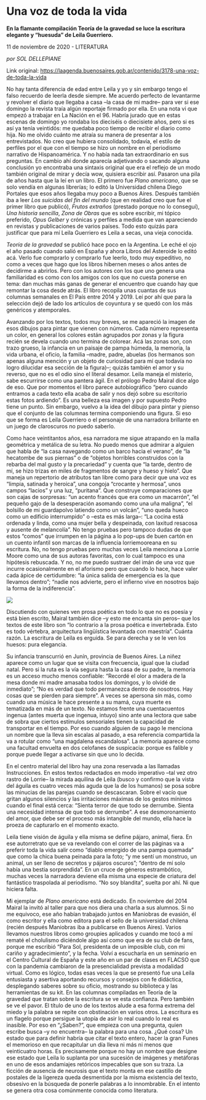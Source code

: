 # Una voz de toda la vida

**En la flamante compilación Teoría de la gravedad se luce la escritura elegante y “huesuda” de Leila Guerriero.**

11 de noviembre de 2020 - LITERATURA

_por SOL DELLEPIANE_

Link original: https://laagenda.buenosaires.gob.ar/contenido/3178-una-voz-de-toda-la-vida



No hay tanta diferencia de edad entre Leila y yo y sin embargo tengo el falso recuerdo de leerla desde siempre. Me acuerdo perfecto de levantarme y revolver el diario que llegaba a casa –la casa de mi madre– para ver si ese domingo la revista traía algún reportaje firmado por ella. En una nota vi que empezó a trabajar en La Nación en el 96. Habría jurado que en estas escenas de domingo yo rondaba los dieciséis o diecisiete años, pero si es así ya tenía veintidós: me quedaba poco tiempo de recibir el diario como hija. No me olvido cuánto me atraía su manera de presentar a los entrevistados. No creo que hubiera consolidado, todavía, el estilo de perfiles por el que con el tiempo se hizo un nombre en el periodismo narrativo de Hispanoamérica. Y no había nada tan extraordinario en sus preguntas. En cambio ahí donde aparecía adjetivando o sacando alguna conclusión yo encontraba una sintaxis original que era el reflejo de un modo también original de mirar y decía wow, quisiera escribir así. Pasaron una pila de años hasta que la leí en un libro. El primero fue *Plano americano*, que se solo vendía en algunas librerías; lo editó la Universidad chilena Diego Portales que esos años llegaba muy poco a Buenos Aires. Después también iba a leer *Los suicidas del fin del mundo* (que en realidad creo que fue el primer libro que publicó), *Frutos extraños* (prestado porque no lo conseguí), *Una historia sencilla*, *Zona de Obras* que es sobre escribir, mi tópico preferido, *Opus Gelber* y crónicas y perfiles a medida que van apareciendo en revistas y publicaciones de varios países. Todo esto quizás para justificar que para mí Leila Guerriero es Leila a secas, una vieja conocida.




*Teoría de la gravedad* se publicó hace poco en la Argentina. Le eché el ojo el año pasado cuando salió en España y ahora Libros del Asteroide lo editó acá. Verlo fue comprarlo y comprarlo fue leerlo, todo muy expeditivo, no como a veces que hago que los libros hibernen meses o años antes de decidirme a abrirlos. Pero con los autores con los que uno genera una familiaridad es como con los amigos con los que no cuesta ponerse en tema: dan muchas más ganas de generar el encuentro que cuando hay que remontar la cosa desde atrás. El libro recopila unas cuantas de sus columnas semanales en El País entre 2014 y 2019. Leí por ahí que para la selección dejó de lado los artículos de coyuntura y se quedó con los más genéricos y atemporales.




Avanzando por los textos, todos muy breves, se me apareció la imagen de esos dibujos para pintar que vienen con números. Cada número representa un color, en general los colores están agrupados por zonas y la figura recién se devela cuando uno termina de colorear. Acá las zonas son, con trazo grueso, la infancia en un paisaje de pampa húmeda, la memoria, la vida urbana, el oficio, la familia –madre, padre, abuelas (los hermanos son apenas alguna mención y un objeto de curiosidad para mí que todavía no logro dilucidar esa sección de la figura)–; quizás también el amor y su reverso, que no es el odio sino el literal desamor. Leila maneja el misterio, sabe escurrirse como una pantera ágil. En el prólogo Pedro Mairal dice algo de eso. Que por momentos el libro parece autobiográfico “pero cuando entramos a cada texto ella acaba de salir y nos dejó sobre su escritorio estas fotos ardiendo”. Es una belleza esa imagen y por supuesto Pedro tiene un punto. Sin embargo, vuelvo a la idea del dibujo para pintar y pienso que el conjunto de las columnas termina componiendo una figura. Si eso que se forma es Leila Guerriero o el personaje de una narradora brillante en un juego de claroscuros no puedo saberlo.




Como hace veintitantos años, esa narradora me sigue atrapando en la malla geométrica y metálica de su letra. No puedo menos que admirar a alguien que habla de “la casa navegando como un barco hacia el verano”, de “la hecatombe de sus piernas” o de “objetos horribles construidos con la rebarba del mal gusto y la precariedad” y cuenta que “la tarde, dentro de mí, se hizo trizas en miles de fragmentos de sangre y hueso y hielo”. Que maneja un repertorio de atributos tan libre como para decir que una voz es “limpia, satinada y heroica”, una congoja “crocante y hermosa”, unos campos “lacios” y una luz, “puritana”. Que construye comparaciones que son cajas de sorpresas: “un acento francés que era como un macarrón”, “el pequeño gajo de la desesperación asomando como una uña maligna”, “el bolsillo de mi guardapolvo latiendo como un volcán”, “uno queda hueco como un edificio interrumpido” o –esta es más larga–: “La cocina está ordenada y linda, como una mujer bella y despeinada, con laxitud resacosa y ausente de melancolía”. No tengo pruebas pero tampoco dudas de que estos “comos” que irrumpen en la página a lo pop-ups de buen cartón en un cuento infantil son marcas de la influencia lorriemooreana en su escritura. No, no tengo pruebas pero muchas veces Leila menciona a Lorrie Moore como una de sus autoras favoritas, con lo cual tampoco es una hipótesis rebuscada. Y no, no me puedo sustraer del imán de una voz que incurre ocasionalmente en el aforismo pero que cuando lo hace, hace valer cada ápice de certidumbre: “la única salida de emergencia es la que llevamos dentro”; “nadie nos advierte, pero el infierno vive en nosotros bajo la forma de la indiferencia”.




![](https://cdn.flowlikemusic.com/files/images/35000/28c7b501-7936-47f4-85be-8b15e6fde9bf.jpg)




Discutiendo con quienes ven prosa poética en todo lo que no es poesía y está bien escrito, Mairal también dice –y esto me encanta sin peros– que los textos de este libro son “lo contrario a la prosa poética e invertebrada. Esto es todo vértebra, arquitectura lingüística levantada con maestría”. Cuánta razón. La escritura de Leila es erguida. Se para derecha y se le ven los huesos: pura elegancia.




Su infancia transcurrió en Junín, provincia de Buenos Aires. La niñez aparece como un lugar que se visita con frecuencia, igual que la ciudad natal. Pero si la ruta es la vía segura hasta la casa de su padre, la memoria es un acceso mucho menos confiable: “Recordé el olor a madera de la mesa donde mi madre amasaba todos los domingos, y lo olvidé de inmediato”; “No es verdad que todo permanezca dentro de nosotros. Hay cosas que se pierden para siempre”. A veces se apersona sin más, como cuando una música le hace presente a su mamá, cuya muerte es tematizada en más de un texto. No estamos frente una cuentacuentos ingenua (antes muerta que ingenua, intuyo) sino ante una lectora que sabe de sobra que ciertos estímulos sensoriales tienen la capacidad de transportar en el tiempo. Por eso cuando alguien de su pago le menciona un nombre que la lleva sin escalas al pasado, a esa referencia compartida la va a rotular como “una magdalena escandalosa”. La memoria aparece como una facultad envuelta en dos celofanes de suspicacia: porque es falible y porque puede llegar a activarse sin que uno lo decida.




En el centro material del libro hay una zona reservada a las llamadas Instrucciones. En estos textos redactados en modo imperativo –tal vez otro rastro de Lorrie– la mirada aquilina de Leila (busco y confirmo que la vista del águila es cuatro veces más aguda que la de los humanos) se posa sobre las minucias de las parejas cuando se descascaran. Sobre el vacío que gritan algunos silencios y las irritaciones máximas de los gestos mínimos cuando el final está cerca: “Sienta terror de que todo se derrumbe. Sienta una necesidad intensa de que todo se derrumbe”. A ese desmoronamiento del amor, que debe ser el proceso más intangible del mundo, ella hace la proeza de capturarlo en el momento exacto.




Leila tiene visión de águila y ella misma se define pájaro, animal, fiera. En ese autorretrato que se va revelando con el correr de las páginas va a preferir toda la vida salir como “diablo emergido de una pampa quemada” que como la chica buena peinada para la foto; “y me sentí un monstruo, un animal, un ser lleno de secretos y pájaros oscuros”; “dentro de mí solo había una bestia sorprendida”. En un cruce de géneros estrambótico, muchas veces la narradora deviene ella misma una especie de criatura del fantástico traspolada al periodismo. “No soy blandita”, suelta por ahí. Ni que hiciera falta.




Mi ejemplar de *Plano americano* está dedicado. En noviembre del 2014 Mairal la invitó al taller para que nos diera una charla a sus alumnos. Si no me equivoco, ese año habían trabajado juntos en Maniobras de evasión, él como escritor y ella como editora para el sello de la universidad chilena (recién después Maniobras iba a publicarse en Buenos Aires). Varios llevamos nuestros libros como groupies aplicados y cuando me tocó a mí rematé el cholulismo diciéndole algo así como que era de su club de fans, porque me escribió “Para Sol, presidenta de un imposible club, con mi cariño y agradecimiento”, y la fecha. Volví a escucharla en un seminario en el Centro Cultural de España y este año en un par de clases en FLACSO que con la pandemia cambiaron de la presencialidad prevista a modalidad virtual. Como es lógico, todas esas veces la que se presentó fue una Leila entusiasta y asertiva aportando recursos y consejos con fe didáctica, desplegando saberes sobre su oficio, mostrando su biblioteca y las herramientas de su kit. En las columnas compiladas en Teoría de la gravedad que tratan sobre la escritura se ve esta confianza. Pero también se ve el pavor. El título de uno de los textos alude a esa forma extrema del miedo y la palabra se repite con obstinación en varios otros. La escritura es un flagelo porque persigue la utopía de asir lo real cuando lo real es inasible. Por eso en “¿Saben?”, que empieza con una pregunta, quien escribe busca –y no encuentra– la palabra para una cosa. ¿Qué cosa? Un estado que para definir habría que citar el texto entero, hacer la gran Funes el memorioso en que recapitular un día lleva ni más ni menos que veinticuatro horas. Es precisamente porque no hay un nombre que designe ese estado que Leila lo suplanta por una sucesión de imágenes y metáforas en uno de esos andamiajes retóricos impecables que son su traza. La ficción de ausencia de neurosis que el texto monta en ese castillo de postales de la ligereza queda desmentida por la misma existencia del texto, obsesivo en la búsqueda de ponerle palabras a lo innombrable. En el intento se genera otra cosa comúnmente conocida como literatura.



